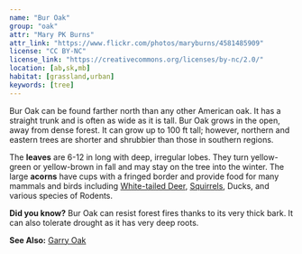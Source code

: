```yaml
---
name: "Bur Oak"
group: "oak"
attr: "Mary PK Burns"
attr_link: "https://www.flickr.com/photos/maryburns/4581485909"
license: "CC BY-NC"
license_link: "https://creativecommons.org/licenses/by-nc/2.0/"
location: [ab,sk,mb]
habitat: [grassland,urban]
keywords: [tree]
---
```

Bur Oak can be found farther north than any other American oak. It has a straight trunk and is often as wide as it is tall. Bur Oak grows in the open, away from dense forest. It can grow up to 100 ft tall; however, northern and eastern trees are shorter and shrubbier than those in southern regions.

The **leaves** are 6-12 in long with deep, irregular lobes. They turn yellow-green or yellow-brown in fall  and may stay on the tree into the winter. The large **acorns** have cups with a fringed border and provide food for many mammals and birds including [White-tailed Deer](/animals/whtdeer/), [Squirrels](/animals/squirrel/), Ducks, and various species of Rodents.

**Did you know?** Bur Oak can resist forest fires thanks to its very thick bark. It can also tolerate drought as it has very deep roots.

<!-- generated, do not edit -->
**See Also:**
[Garry Oak](/trees/garry/)
